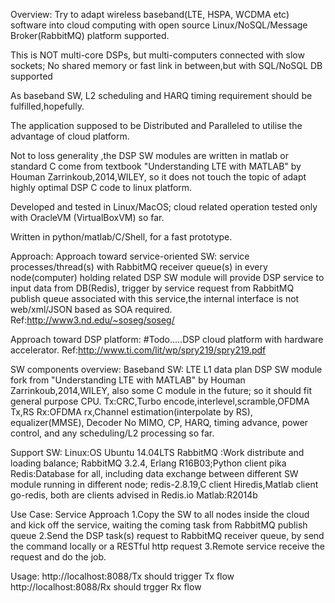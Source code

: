 Overview:
Try to adapt wireless baseband(LTE, HSPA, WCDMA etc) software into cloud computing with open source Linux/NoSQL/Message Broker(RabbitMQ) platform supported.

This is NOT multi-core DSPs, but multi-computers connected with slow sockets; No shared memory or fast link in between,but with SQL/NoSQL DB supported

As baseband SW, L2 scheduling and HARQ timing requirement should be fulfilled,hopefully.

The application supposed to be Distributed and Paralleled to utilise the advantage of cloud platform.

Not to loss generality ,the DSP SW modules are written in matlab or standard C come from textbook "Understanding LTE with MATLAB" by Houman Zarrinkoub,2014,WILEY, so it does not touch the topic of adapt highly optimal DSP C code to linux platform.

Developed and tested in Linux/MacOS; cloud related operation tested only with OracleVM (VirtualBoxVM) so far.

Written in python/matlab/C/Shell, for a fast prototype.

Approach:
Approach toward service-oriented SW: service processes/thread(s) with RabbitMQ receiver queue(s) in every node(computer) holding related DSP SW module will provide DSP service to input data from DB(Redis), trigger by service request from RabbitMQ publish queue associated with this service,the internal interface is not web/xml/JSON based as SOA required.
Ref:http://www3.nd.edu/~soseg/soseg/

Approach toward DSP platform: #Todo.....DSP cloud platform with hardware accelerator. 
Ref:http://www.ti.com/lit/wp/spry219/spry219.pdf

SW components overview:
Baseband SW:
LTE L1 data plan DSP SW module fork from "Understanding LTE with MATLAB" by Houman Zarrinkoub,2014,WILEY, also some C module in the future; so it should fit general purpose CPU.
Tx:CRC,Turbo encode,interlevel,scramble,OFDMA Tx,RS
Rx:OFDMA rx,Channel estimation(interpolate by RS), equalizer(MMSE), Decoder
No MIMO, CP, HARQ, timing advance, power control, and any scheduling/L2 processing so far. 

Support SW:
Linux:OS
Ubuntu 14.04LTS
RabbitMQ :Work distribute and loading balance;
RabbitMQ 3.2.4, Erlang R16B03;Python client pika 
Redis:Database for all, including data exchange between different SW module running in different node;
redis-2.8.19,C client Hiredis,Matlab client go-redis, both are clients advised in Redis.io
Matlab:R2014b 

Use Case:
Service Approach 
1.Copy the SW to all nodes inside the cloud and kick off the service, waiting the coming task from RabbitMQ publish queue
2.Send the DSP task(s) request to RabbitMQ receiver queue, by send the command locally or a RESTful http request
3.Remote service receive the request and do the job.

Usage:
http://localhost:8088/Tx should trigger Tx flow
http://localhost:8088/Rx should trgger Rx flow

